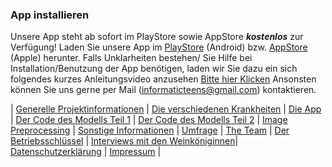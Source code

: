 ### App installieren

Unsere App steht ab sofort im PlayStore sowie AppStore ***kostenlos*** zur  Verfügung!
Laden Sie unsere App im [PlayStore](https://play.google.com/store/apps/details?id=com.informaticteens.VineLeafDiseaseAndAi) (Android) bzw. [AppStore](https://apps.apple.com/us/app/vine-leaf-disease-and-ai/id1567404977) (Apple) herunter.
Falls Unklarheiten bestehen/ Sie Hilfe bei Installation/Benutzung der App benötigen, laden wir Sie dazu ein sich folgendes kurzes Anleitungsvideo anzusehen [Bitte hier Klicken](https://www.youtube.com/watch?v=sEKOJEgDL_c)
Ansonsten können Sie uns gerne per Mail (informaticteens@gmail.com) kontaktieren.

| [Generelle Projektinformationen](https://matheli.github.io/VineLeafDiseaseAndAI/) | [Die verschiedenen Krankheiten](https://matheli.github.io/VineLeafDiseaseAndAI/Different-diseases) | [Die App](https://matheli.github.io/VineLeafDiseaseAndAI/App) | [Der Code des Modells Teil 1](https://matheli.github.io/VineLeafDiseaseAndAI/Code) | [Der Code des Modells Teil 2](https://matheli.github.io/VineLeafDiseaseAndAI/Code2) | [Image Preprocessing](https://matheli.github.io/VineLeafDiseaseAndAI/ImagePreprocessing) | [Sonstige Informationen](https://matheli.github.io/VineLeafDiseaseAndAI/Sonstiges) | [Umfrage](https://matheli.github.io/VineLeafDiseaseAndAI/Survey) | [The Team](https://matheli.github.io/VineLeafDiseaseAndAI/Team) | [Der Betriebsschlüssel](https://matheli.github.io/VineLeafDiseaseAndAI/Betriebsschl%C3%BCssel) | [Interviews mit den Weinköniginnen](https://matheli.github.io/VineLeafDiseaseAndAI/Interviews)| [Datenschutzerklärung](https://matheli.github.io/VineLeafDiseaseAndAI/Datenschutzerklärung) | [Impressum](https://matheli.github.io/VineLeafDiseaseAndAI/Impressum) |




